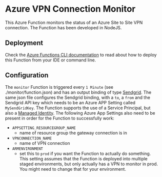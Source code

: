 # Azure VPN Connection Monitor

This Azure Function monitors the status of an Azure Site to Site VPN connection.
The Function has been developed in NodeJS.

## Deployment

Check the [Azure Functions CLI documentation](https://docs.microsoft.com/en-us/azure/azure-functions/functions-run-local) to read about how to deploy this Function from your IDE or command line.

## Configuration

The `monitor` Function is triggered every `1 Minute` (see ./monitor/function.json) and has an output binding of type [Sendgrid](https://docs.microsoft.com/en-us/azure/azure-functions/functions-bindings-sendgrid).
The same json file configures the Sendgrid binding, with a `to`, a `from` and the Sendgrid API key which needs to be an Azure APP Setting called `MySendGridKey`.
The Function supports the use of a Service Principal, but also a [Managed Identity](https://docs.microsoft.com/en-us/azure/app-service/overview-managed-identity?context=azure/active-directory/managed-identities-azure-resources/context/msi-context).
The following Azure App Settings also need to be present in order for the Function to successfully work:

* `APPSETTING_RESOURCEGROUP_NAME`
  * name of resource group the gateway connection is in
* `VPNCONNECTION_NAME`
  * name of VPN connection
* `ARMENVIRONMENT`
  * set this to `prod` if you want the Function to actually do something. This setting assumes that the Function is deployed into multiple staged environments, but only actually has a VPN to monitor in prod. You might need to change that for your environment.
